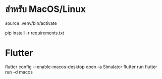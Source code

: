 # สำหรับ MacOS/Linux

source .venv/bin/activate

pip install -r requirements.txt

# Flutter

flutter config --enable-macos-desktop
open -a Simulator
flutter run
flutter run -d macos
